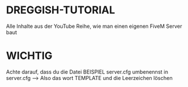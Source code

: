 # DREGGISH-TUTORIAL
Alle Inhalte aus der YouTube Reihe, wie man einen eigenen FiveM Server baut

# WICHTIG
Achte darauf, dass du die Datei BEISPIEL server.cfg umbenennst in server.cfg --> Also das wort TEMPLATE und die Leerzeichen löschen